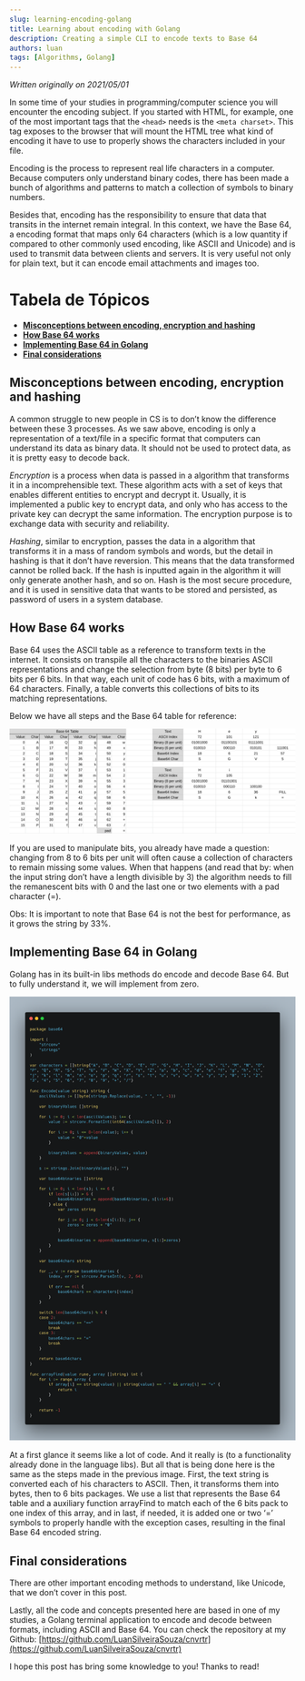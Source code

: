 ```yaml
---
slug: learning-encoding-golang
title: Learning about encoding with Golang
description: Creating a simple CLI to encode texts to Base 64
authors: luan
tags: [Algorithms, Golang]
---
```


*Written originally on 2021/05/01*

In some time of your studies in programming/computer science you will encounter the encoding subject. If you started with HTML, for example, one of the most important tags that the ```<head>``` needs is the ```<meta charset>```. This tag exposes to the browser that will mount the HTML tree what kind of encoding it have to use to properly shows the characters included in your file.

<!--truncate-->

Encoding is the process to represent real life characters in a computer. Because computers only understand binary codes, there has been made a bunch of algorithms and patterns to match a collection of symbols to binary numbers.

Besides that, encoding has the responsibility to ensure that data that transits in the internet remain integral. In this context, we have the Base 64, a encoding format that maps only 64 characters (which is a low quantity if compared to other commonly used encoding, like ASCII and Unicode) and is used to transmit data between clients and servers. It is very useful not only for plain text, but it can encode email attachments and images too.

# Tabela de Tópicos
- [**Misconceptions between encoding, encryption and hashing**](#misconceptions-between-encoding-encryption-and-hashing)
- [**How Base 64 works**](#how-base-64-works)
- [**Implementing Base 64 in Golang**](#implementing-base-64-in-golang)
- [**Final considerations**](#final-considerations)

## Misconceptions between encoding, encryption and hashing
A common struggle to new people in CS is to don’t know the difference between these 3 processes. As we saw above, encoding is only a representation of a text/file in a specific format that computers can understand its data as binary data. It should not be used to protect data, as it is pretty easy to decode back.

*Encryption* is a process when data is passed in a algorithm that transforms it in a incomprehensible text. These algorithm acts with a set of keys that enables different entities to encrypt and decrypt it. Usually, it is implemented a public key to encrypt data, and only who has access to the private key can decrypt the same information. The encryption purpose is to exchange data with security and reliability.

*Hashing*, similar to encryption, passes the data in a algorithm that transforms it in a mass of random symbols and words, but the detail in hashing is that it don’t have reversion. This means that the data transformed cannot be rolled back. If the hash is inputted again in the algorithm it will only generate another hash, and so on. Hash is the most secure procedure, and it is used in sensitive data that wants to be stored and persisted, as password of users in a system database.

## How Base 64 works

Base 64 uses the ASCII table as a reference to transform texts in the internet. It consists on transpile all the characters to the binaries ASCII representations and change the selection from byte (8 bits) per byte to 6 bits per 6 bits. In that way, each unit of code has 6 bits, with a maximum of 64 characters. Finally, a table converts this collections of bits to its matching representations.

Below we have all steps and the Base 64 table for reference:

![Left: Base 64 Table / Right: Base 64 encoding process](./learning-encoding-golang-1.png)

If you are used to manipulate bits, you already have made a question: changing from 8 to 6 bits per unit will often cause a collection of characters to remain missing some values. When that happens (and read that by: when the input string don’t have a length divisible by 3) the algorithm needs to fill the remanescent bits with 0 and the last one or two elements with a pad character (=).

Obs: It is important to note that Base 64 is not the best for performance, as it grows the string by 33%.

## Implementing Base 64 in Golang

Golang has in its built-in libs methods do encode and decode Base 64. But to fully understand it, we will implement from zero.

![Encoder](./learning-encoding-golang-2.png)

At a first glance it seems like a lot of code. And it really is (to a functionality already done in the language libs). But all that is being done here is the same as the steps made in the previous image. First, the text string is converted each of his characters to ASCII. Then, it transforms them into bytes, then to 6 bits packages. We use a list that represents the Base 64 table and a auxiliary function arrayFind to match each of the 6 bits pack to one index of this array, and in last, if needed, it is added one or two ‘=’ symbols to properly handle with the exception cases, resulting in the final Base 64 encoded string.

## Final considerations

There are other important encoding methods to understand, like Unicode, that we don’t cover in this post.

Lastly, all the code and concepts presented here are based in one of my studies, a Golang terminal application to encode and decode between formats, including ASCII and Base 64. You can check the repository at my Github: [https://github.com/LuanSilveiraSouza/cnvrtr](https://github.com/LuanSilveiraSouza/cnvrtr)

I hope this post has bring some knowledge to you! Thanks to read!